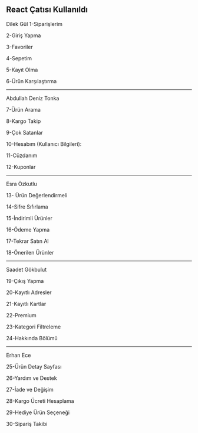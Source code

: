 React Çatısı Kullanıldı 
---------

Dilek Gül
1-Siparişlerim

2-Giriş Yapma

3-Favoriler 

4-Sepetim 

5-Kayıt Olma

6-Ürün Karşılaştırma


----------
Abdullah Deniz Tonka

7-Ürün Arama

8-Kargo Takip

9-Çok Satanlar

10-Hesabım (Kullanıcı Bilgileri): 

11-Cüzdanım

12-Kuponlar

---------

Esra Özkutlu

13- Ürün Değerlendirmeli

14-Sifre Sıfırlama

15-İndirimli Ürünler

16-Ödeme Yapma

17-Tekrar Satın Al

18-Önerilen Ürünler

-----------

Saadet Gökbulut

19-Çıkış Yapma

20-Kayıtlı Adresler

21-Kayıtlı Kartlar

22-Premium

23-Kategori Filtreleme

24-Hakkında Bölümü

-------------

Erhan Ece

25-Ürün Detay Sayfası

26-Yardım ve Destek

27-İade ve Değişim

28-Kargo Ücreti Hesaplama

29-Hediye Ürün Seçeneği

30-Sipariş Takibi
